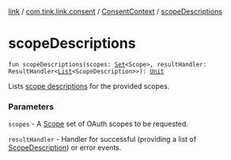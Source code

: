 [link](../../index.md) / [com.tink.link.consent](../index.md) / [ConsentContext](index.md) / [scopeDescriptions](./scope-descriptions.md)

# scopeDescriptions

`fun scopeDescriptions(scopes: `[`Set`](https://kotlinlang.org/api/latest/jvm/stdlib/kotlin.collections/-set/index.html)`<Scope>, resultHandler: ResultHandler<`[`List`](https://kotlinlang.org/api/latest/jvm/stdlib/kotlin.collections/-list/index.html)`<ScopeDescription>>): `[`Unit`](https://kotlinlang.org/api/latest/jvm/stdlib/kotlin/-unit/index.html)

Lists [scope descriptions](#) for the provided scopes.

### Parameters

`scopes` - A [Scope](#) set of OAuth scopes to be requested.

`resultHandler` - Handler for successful (providing a list of [ScopeDescription](#)) or error events.